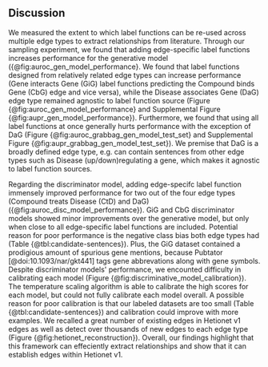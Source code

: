 ## Discussion

We measured the extent to which label functions can be re-used across multiple edge types to extract relationships from literature.
Through our sampling experiment, we found that adding edge-specific label functions increases performance for the generative model ({@fig:auroc_gen_model_performance}.
We found that label functions designed from relatively related edge types can increase performance (Gene interacts Gene (GiG) label functions predicting the Compound binds Gene (CbG) edge and vice versa), while the Disease associates Gene (DaG) edge type remained agnostic to label function source (Figure {@fig:auroc_gen_model_performance} and Supplemental Figure {@fig:aupr_gen_model_performance}).
Furthermore, we found that using all label functions at once generally hurts performance with the exception of DaG (Figure {@fig:auroc_grabbag_gen_model_test_set} and Supplemental Figure {@fig:aupr_grabbag_gen_model_test_set}).
We premise that DaG is a broadly defined edge type, e.g. can contain sentences from other edge types such as Disease (up/down)regulating a gene, which makes it agnostic to label function sources.  

Regarding the discriminator model, adding edge-specifc label function immensely improved performance for two out of the four edge types (Compound treats Disease (CtD) and DaG) ({@fig:auroc_disc_model_performance}). 
GiG and CbG discriminator models showed minor improvements over the generative model, but only when close to all edge-specific label functions are included.
Potential reason for poor performance is the negative class bias both edge types had (Table {@tbl:candidate-sentences}).
Plus, the GiG dataset contained a prodigious amount of spurious gene mentions, because Pubtator [@doi:10.1093/nar/gkt441] tags gene abbrevations along with gene symbols.
Despite discriminator models' performance, we encounted difficulty in calibrating each model (Figure {@fig:discriminative_model_calibration}).
The temperature scaling algorithm is able to calibrate the high scores for each model, but could not fully calibrate each model overall. 
A possible reason for poor calibration is that our labeled datasets are too small (Table {@tbl:candidate-sentences}) and calibration could improve with more examples.
We recalled a great number of existing edges in Hetionet v1 edges as well as detect over thousands of new edges to each edge type (Figure {@fig:hetionet_reconstruction}).
Overall, our findings highlight that this framework can effeciently extract relationships and show that it can establish edges within Hetionet v1.  
 

